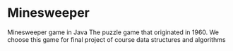 # Minesweeper
Minesweeper game in Java
The puzzle game that originated in 1960.
We choose this game for final project of course data structures and algorithms



